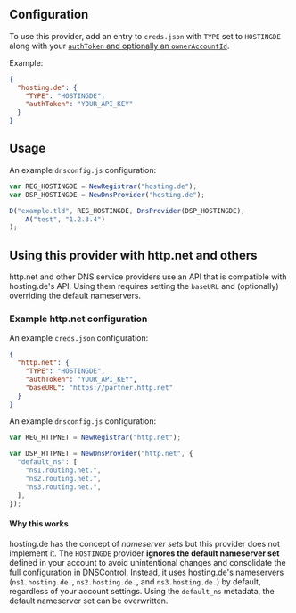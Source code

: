 ## Configuration

To use this provider, add an entry to `creds.json` with `TYPE` set to `HOSTINGDE`
along with your [`authToken` and optionally an `ownerAccountId`](https://www.hosting.de/api/#requests-and-authentication).

Example:

```json
{
  "hosting.de": {
    "TYPE": "HOSTINGDE",
    "authToken": "YOUR_API_KEY"
  }
}
```

## Usage

An example `dnsconfig.js` configuration:

```javascript
var REG_HOSTINGDE = NewRegistrar("hosting.de");
var DSP_HOSTINGDE = NewDnsProvider("hosting.de");

D("example.tld", REG_HOSTINGDE, DnsProvider(DSP_HOSTINGDE),
    A("test", "1.2.3.4")
);
```

## Using this provider with http.net and others

http.net and other DNS service providers use an API that is compatible with hosting.de's API.
Using them requires setting the `baseURL` and (optionally) overriding the default nameservers.

### Example http.net configuration

An example `creds.json` configuration:

```json
{
  "http.net": {
    "TYPE": "HOSTINGDE",
    "authToken": "YOUR_API_KEY",
    "baseURL": "https://partner.http.net"
  }
}
```

An example `dnsconfig.js` configuration:

```javascript
var REG_HTTPNET = NewRegistrar("http.net");

var DSP_HTTPNET = NewDnsProvider("http.net", {
  "default_ns": [
    "ns1.routing.net.",
    "ns2.routing.net.",
    "ns3.routing.net.",
  ],
});
```

#### Why this works

hosting.de has the concept of _nameserver sets_ but this provider does not implement it.
The `HOSTINGDE` provider **ignores the default nameserver set** defined in your account to avoid unintentional changes and consolidate the full configuration in DNSControl.
Instead, it uses hosting.de's nameservers (`ns1.hosting.de.`, `ns2.hosting.de.`, and `ns3.hosting.de.`) by default, regardless of your account settings.
Using the `default_ns` metadata, the default nameserver set can be overwritten.
